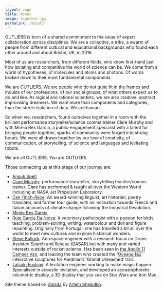 ```yaml
---
layout: page
title: About
image: together.jpg
permalink: /about/
---
```


OUTLIERS is born of a shared commitment to the value of expert collaboration across disciplines. We are a collective, a tribe, a swarm of people from different cultural and educational backgrounds who found each other around and about Bristol, UK, in 2018.

Most of us are researchers, from different fields, who know first-hand just how isolating and competitive the world of science can be. We come from a world of hypotheses, of molecules and atoms and photons. Of words broken down to their most fundamental components.

We are OUTLIERS. We are people who do not quite fit in the frames and moulds of our professions, of our social groups, of what others expect us to do and like. As logical and rational scientists, we are also creative, abstract, improvising dreamers. We want more than components and categories, than the sterile isolation of data. We are human.

So when we, researchers, found ourselves together in a room with the brilliant performance storyteller/science comms trainer Clare Murphy and with Mireia Bes Garcia, a public-engagement specialist with a talent for bringing people together, sparks of community were forged into strong bonds. We were all drawn together by our love of creativity, of communication, of storytelling, of science and languages and levitating robots.

We are all OUTLIERS. *You* are OUTLIERS.

Those connecting us at this stage of our journey are:

* [Anouk Spelt](https://twitter.com/anoukspelt)
* [Clare Murphy](http://claremurphy.org): performance storyteller, storytelling teacher/comms trainer. Clare has performed & taught all over the Western World including at NASA Jet Propulsion Laboratory.
* [Dan Finch-Race](https://research-information.bris.ac.uk/en/persons/daniel-a-finch-race): An award-winning linguist, art historian, poetry translator, and former tour guide, with an inclination towards French and Italian accounts of climate change following the Industrial Revolution.
* [Mireia Bes Garcia](https://twitter.com/mirubes)
* [Rute Garcia Da Noiva](https://research-information.bris.ac.uk/en/persons/rute-garcia-da-noiva): A veterinary pathologist with a passion for birds, teaching, problem-solving, writing, watercolour and doll and figure repainting. Originally from Portugal, she has travelled a bit all over the world to meet new cultures and explore historical wonders.
* [Steve Bullock](https://bullo.cc): Aerospace engineer with a research focus on Drone Assisted Search and Rescue (DASAR) but with many and varied interests outside of rocket science. Has been seen in [the Apollo 11 Camper Van](https://andrewglestersite.wordpress.com/the-apollo-11-campervan/), and leading the team who created the ‘[Oceans 1&2](https://www.grandappeal.org.uk/gromit-unleashed-2-sculptures/oceans-1-2/)’ interactive sculptures for Aardman’s ‘Gromit Unleashed’ trail.
* [Tatsuki Fushimi](https://levitation.engineer): A levitation engineer working to make magic happen. Specialised in acoustic levitation, and developed an acoustophoretic volumetric display, a 3D display that you see on Star Wars and Iron Man.

Site theme based on [Galada](https://github.com/artemsheludko/galada) by [Artem Sheludko](https://github.com/artemsheludko).

